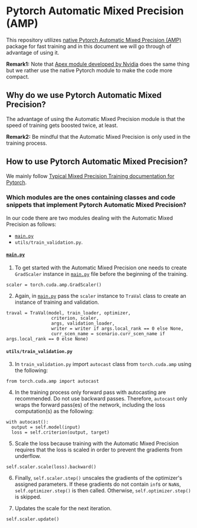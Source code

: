 

# Pytorch Automatic Mixed Precision (AMP)
 
This repository utilizes [native Pytorch Automatic Mixed Precision (AMP)](https://pytorch.org/blog/accelerating-training-on-nvidia-gpus-with-pytorch-automatic-mixed-precision/) package for fast training and in this document we will go through of advantage of using it.
 
**Remark1:**
Note that [Apex module developed by Nvidia](https://github.com/NVIDIA/apex) does the same thing but we rather use the native Pytorch module to make the code more compact. 
 
 
 
## Why do we use Pytorch Automatic Mixed Precision?
The advantage of using the Automatic Mixed Precision module is that the speed of training gets boosted twice, at least.
 
**Remark2:**
Be mindful that the Automatic Mixed Precision is only used in the training process.
 
## How to use Pytorch Automatic Mixed Precision?
We mainly follow [Typical Mixed Precision Training documentation for Pytorch](https://pytorch.org/docs/stable/notes/amp_examples.html#typical-mixed-precision-training). 
 
### Which modules are the ones containing classes and code snippets that implement Pytorch Automatic Mixed Precision?
 
In our code there are two modules dealing with the Automatic Mixed Precision as follows: 
- [`main.py`](https://github.com/sdamadi/image-classification/blob/main/main.py)
- `utils/train_validation.py`.
 
#### [`main.py`](https://github.com/sdamadi/image-classification/blob/main/main.py)
1. To get started with the Automatic Mixed Precision one needs to create `GradScaler` instance in [`main.py`](https://github.com/sdamadi/image-classification/blob/main/main.py) file before the beginning of the training.
```{python}
scaler = torch.cuda.amp.GradScaler()
```
 
2. Again, in [`main.py`](https://github.com/sdamadi/image-classification/blob/main/main.py) pass the `scaler` instance to `TraVal` class to create an instance of training and validation.
 
```{python}
traval = TraVal(model, train_loader, optimizer,
                 criterion, scaler,
                 args, validation_loader,
                 writer = writer if args.local_rank == 0 else None,
                 curr_scen_name = scenario.curr_scen_name if args.local_rank == 0 else None)
```
#### `utils/train_validation.py`
 
3. In `train_validation.py` import `autocast` class from `torch.cuda.amp` using the following:
 
```
from torch.cuda.amp import autocast
``` 
 
4. In the training process only forward pass with autocasting are recommended. Do not use backward passes. Therefore, `autocast` only wraps the forward pass(es) of the network, including the loss computation(s) as the following:
 
```{python}
with autocast():
  output = self.model(input)
  loss = self.criterion(output, target) 
```
 
5. Scale the loss because training with  the Automatic Mixed Precision requires that the loss is scaled in order to prevent the gradients from underflow.
 
```{python}
self.scaler.scale(loss).backward()
```
 
6. Finally, `self.scaler.step()` unscales the gradients of the optimizer's assigned parameters. If these gradients do not contain `inf`s or `NaN`s, `self.optimizer.step()` is then called. Otherwise, `self.optimizer.step()` is skipped.
 
7. Updates the scale for the next iteration.
```{python}
self.scaler.update()
```
 
 